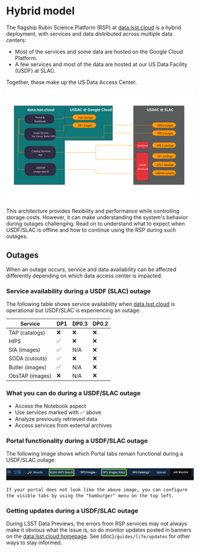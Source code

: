 # Hybrid model

The flagship Rubin Science Platform (RSP) at [data.lsst.cloud](https://data.lsst.cloud) is a hybrid deployment, with services and data distributed across multiple data centers:

- Most of the services and some data are hosted on the Google Cloud Platform.
- A few services and most of the data are hosted at our US Data Facility (USDF) at SLAC.

Together, these make up the US Data Access Center.

![The hybrid architecture of data.lsst.cloud](images/hybrid.svg)

This architecture provides flexibility and performance while controlling storage costs.
However, it can make understanding the system's behavior during outages challenging.
Read on to understand what to expect when USDF/SLAC is offline and how to continue using the RSP during such outages.

## Outages

When an outage occurs, service and data availability can be affected differently depending on which data access center is impacted.

### Service availability during a USDF (SLAC) outage

The following table shows service availability when [data.lsst.cloud](https://data.lsst.cloud) is operational but USDF/SLAC is experiencing an outage:

| Service         | DP1 | DP0.3 | DP0.2 |
| --------------- | --- | ----- | ----- |
| TAP (catalogs)  | ❌  | ❌    | ❌    |
| HIPS            | ✅  | ❌    | ❌    |
| SIA (images)    | ✅  | N/A   | ❌    |
| SODA (cutouts)  | ✅  | ❌    | ❌    |
| Butler (images) | ✅  | N/A   | ❌    |
| ObsTAP (images) | ❌  | N/A   | ❌    |

### What you can do during a USDF/SLAC outage

- Access the Notebook aspect
- Use services marked with ✅ above
- Analyze previously retrieved data
- Access services from external archives

### Portal functionality during a USDF/SLAC outage

The following image shows which Portal tabs remain functional during a USDF/SLAC outage:

![Working portal tabs](images/portal-slac-outage.png)

```{tip}
If your portal does not look like the above image, you can configure the visible tabs by using the "hamburger" menu on the top left.
```

### Getting updates during a USDF/SLAC outage

During LSST Data Previews, the errors from RSP services may not always make it obvious what the issue is, so do monitor updates posted in banners on the [data.lsst.cloud homepage](https://data.lsst.cloud).
See {doc}`/guides/life/updates` for other ways to stay informed.
